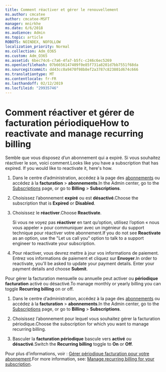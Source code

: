 ```yaml
---
title: Comment réactiver et gérer le renouvellement
ms.author: cmcatee
author: cmcatee-MSFT
manager: mnirkhe
ms.date: 6/6/2018
ms.audience: Admin
ms.topic: article
ROBOTS: NOINDEX, NOFOLLOW
localization_priority: Normal
ms.collection: Adm_O365
ms.custom: Adm_O365
ms.assetid: 6bec74c6-c7a6-4fa7-b5fc-c246c6ec5269
ms.openlocfilehash: 07b6656147409f0e85f731a8201d7bb7551f68da
ms.sourcegitcommit: dd43cc0a9470f98b8ef2a3787c823801d674c666
ms.translationtype: MT
ms.contentlocale: fr-FR
ms.lasthandoff: 02/12/2019
ms.locfileid: "29935746"
---
```

# <a name="how-to-reactivate-and-manage-recurring-billing"></a><span data-ttu-id="2351f-102">Comment réactiver et gérer de facturation périodique</span><span class="sxs-lookup"><span data-stu-id="2351f-102">How to reactivate and manage recurring billing</span></span>

<span data-ttu-id="2351f-p101">Semble que vous disposez d’un abonnement qui a expiré. Si vous souhaitez réactiver le son, voici comment.</span><span class="sxs-lookup"><span data-stu-id="2351f-p101">Looks like you have a subscription that has expired. If you would like to reactivate it, here's how.</span></span>
  
1. <span data-ttu-id="2351f-105">Dans le centre d’administration, accédez à la page des [abonnements](https://go.microsoft.com/fwlink/p/?linkid=842054) ou accédez à la **facturation** \> **abonnements**.</span><span class="sxs-lookup"><span data-stu-id="2351f-105">In the Admin center, go to the [Subscriptions](https://go.microsoft.com/fwlink/p/?linkid=842054) page, or go to **Billing** \> **Subscriptions**.</span></span>
    
2. <span data-ttu-id="2351f-106">Choisissez l’abonnement **expiré** ou est **désactivé**.</span><span class="sxs-lookup"><span data-stu-id="2351f-106">Choose the subscription that is **Expired** or **Disabled**.</span></span>
    
3. <span data-ttu-id="2351f-107">Choisissez le **réactiver**.</span><span class="sxs-lookup"><span data-stu-id="2351f-107">Choose **Reactivate**.</span></span>
    
    <span data-ttu-id="2351f-108">Si vous ne voyez pas **réactiver** en tant qu’option, utilisez l’option « nous vous appeler » pour communiquer avec un ingénieur du support technique pour réactiver votre abonnement.</span><span class="sxs-lookup"><span data-stu-id="2351f-108">If you do not see **Reactivate** as an option, use the "Let us call you" option to talk to a support engineer to reactivate your subscription.</span></span> 
    
4. <span data-ttu-id="2351f-p102">Pour réactiver, vous devrez mettre à jour vos informations de paiement. Entrez vos informations de paiement et cliquez sur **Envoyer**.</span><span class="sxs-lookup"><span data-stu-id="2351f-p102">In order to reactivate, you'll be asked to update your payment details. Enter your payment details and choose **Submit**.</span></span>
    
<span data-ttu-id="2351f-111">Pour gérer la facturation mensuelle ou annuelle peut activer ou **périodique facturation** activé ou désactivé.</span><span class="sxs-lookup"><span data-stu-id="2351f-111">To manage monthly or yearly billing you can toggle **Recurring billing** on or off.</span></span> 
  
1. <span data-ttu-id="2351f-112">Dans le centre d’administration, accédez à la page des [abonnements](https://go.microsoft.com/fwlink/p/?linkid=842054) ou accédez à la **facturation** \> **abonnements**.</span><span class="sxs-lookup"><span data-stu-id="2351f-112">In the Admin center, go to the [Subscriptions](https://go.microsoft.com/fwlink/p/?linkid=842054) page, or go to **Billing** \> **Subscriptions**.</span></span>
    
2. <span data-ttu-id="2351f-113">Choisissez l’abonnement pour lequel vous souhaitez gérer la facturation périodique.</span><span class="sxs-lookup"><span data-stu-id="2351f-113">Choose the subscription for which you want to manage recurring billing.</span></span>
    
3. <span data-ttu-id="2351f-114">Basculer la **facturation périodique** bascule vers **activé** ou **désactivé**.</span><span class="sxs-lookup"><span data-stu-id="2351f-114">Switch the **Recurring billing** toggle to **On** or **Off**.</span></span>
    
<span data-ttu-id="2351f-115">Pour plus d’informations, voir : [Gérer périodique facturation pour votre abonnement](https://support.office.com/article/8d83b530-f4ca-47f6-a666-e5791cbacc7e).</span><span class="sxs-lookup"><span data-stu-id="2351f-115">For more information, see: [Manage recurring billing for your subscription](https://support.office.com/article/8d83b530-f4ca-47f6-a666-e5791cbacc7e).</span></span>
  

